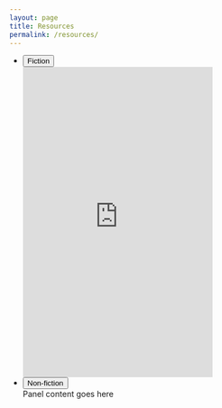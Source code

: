 ```yaml
---
layout: page
title: Resources
permalink: /resources/
---
```

<head>
<link rel="stylesheet" href="css/accordion.css">
</head>

<ul class="accordion">
<script src="_assets/accordion.js"></script>
<li>
<button class="accordion-control">Fiction</button>
<div class="accordion-panel">
<iframe type="text/html" width="336" height="550" frameborder="0" allowfullscreen style="max-width:100%" src="https://read.amazon.com/kp/card?asin=B07H29P76R&preview=inline&linkCode=kpe&ref_=cm_sw_r_kb_dp_EV21YKANP3PG5GJKRYWX" ></iframe>
</div>
</li>
<li>
<button class="accordion-control">Non-fiction</button>
<div class="accordion-panel">Panel content goes here</div>
</li>
</ul> 

